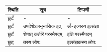| स्थिति | सूत्र | टिप्पणी |
| ----- | ------- | ------ |
| छुटँ | - | - |
| छुटँ | उपदेशेऽजनुनासिक इत् | अँ-इत्यस्य इत्संज्ञा |
| छुटँ | शेषात् कर्तरि परस्मैपदम् | इति परस्मैपदम् |
| छुट् | तस्य लोपः | इत्संज्ञकस्य लोपः |
